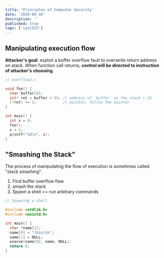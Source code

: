 ```yaml
---
title: 'Principles of Computer Security'
date: '2019-09-16'
description: ''
published: true
tags: ['cpsc525']
---
```


## Manipulating execution flow

<!-- ```c
void foo(char *str) {
  char buffer[4];
  strcpy(buffer, str);
}
void main() {
  char str[128];
  int i;
  for (i = 0; i < 128; ++i)
    str[i] = 'a';
  foo(str);
}
``` -->

**Attacker's goal**: exploit a buffer overflow fault to overwrite return address on stack. When function call returns, **control will be directed to instruction of attacker's choosing**.

```c
// overflow2.c

void foo() {
  char buffer[8];
  int* ret = buffer + 24; // address of `buffer` on the stack + 24
  (*ret) += 1;            // pointer, follow the pointer
}

int main() {
  int x = 0;
  foo();
  x = 1;
  printf("%d\n", x);
}
```

## "Smashing the Stack"

The process of manipulating the flow of execution is sometimes called "stack smashing".

1. Find buffer overflow flaw
2. smash the stack
3. Spawn a shell == run arbitrary commands

```c
// Spawning a shell

#include <stdlib.h>
#include <unistd.h>

int main() {
  char *name[2];
  name[0] = "/bin/sh";
  name[1] = NULL;
  execve(name[0], name, NULL);
  return 0;
}
```